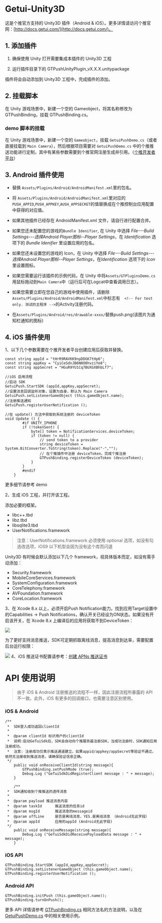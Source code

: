 # Getui-Unity3D
这是个推官方支持的 Unity3D 插件（Android & iOS）。更多详情请访问个推官网：[http://docs.getui.com/](http://docs.getui.com/)。
## 1. 添加插件

1. 确保使用 Unity 打开需要集成本插件的 Unity3D 工程

2. 运行插件目录下的 GTPushUnityPlugin_vX.X.X.unitypackage

插件将会自动添加到 Unity3D 工程中，完成插件的添加。

## 2. 挂载脚本
在 Unity 游戏场景中，新建一个空的 Gameobject，将其名称修改为 GTPushBinding，挂载 GTPushBinding.cs。

### demo 脚本的挂载
在 Unity 游戏场景中，新建一个空的 `Gameobject`，挂载 `GetuiPushDemo.cs`（或者直接挂载到 `Main Camera`），然后根据项目需要对 `GetuiPushDemo.cs` 中的个推推送功能进行定制，其中有某些参数需要到个推官网注册生成并引用。（[个推开发者平台](https://dev.getui.com/dos4.0/index.html#login)）

## 3. Android 插件使用
- 替换 `Assets/Plugins/Android/AndroidManifest.xml`里的包名。

- 将 `Assets/Plugins/Android/AndroidManifest.xml`里对应的`PUSH_APPID`,`PUSH_APPKEY`,`AUSH_APPSECRET`的值替换成在个推控制台应用配置中获得的对应值。

- 如果其他插件已经存在 AndroidManifest.xml 文件，请自行进行配置合并。

- 如果您还未配置您的游戏的`Bundle Idenifier`, 在 Unity 中选择 *File---Build Settings---选择Android Player图标--Player Settings*，在 *Identification* 选项下的 *Bundle Idenifier* 里设置应用的包名。

- 如果您还未设置您的游戏的 Icon，在 Unity 中选择 *File---Build Settings---选择Android Player图标--Player Settings*，在*Identification* 选项下的 *Icon* 里设置图标。

- 如果您需要运行该插件的示例代码，在 Unity 中将`Assets/GTPluginsDemo.cs`用鼠标拖动到`Main Camera`中（运行后可在Logcat中查看调用日志）。

- 如果您需要立即在您自己的游戏中使用插件，请删除`Assets/Plugins/Android/AndroidManifest.xml`中标志有`  <!-- For test only. 测试的主程序 -->`的Activity注册代码。

- 在`Assets/Plugins/Android/res/drawable-xxxx/`替换push.png(该图片为通知栏通知的图标)

## 4. iOS 插件使用

1、以下几个参数需要在个推开发者平台创建应用后获取并替换。

```
const string appId = "tHrR9RAVKK9npDDGK7tHp6";
const string appKey = "CyiCeSdnJB6N0O0hvziYe8";
const string appSecret = "HGuR9YU1Cq7BUXGXBhbLf7";
```

```
//iOS 启用流程
//启动 SDK
GetuiPush.StartSDK (appId,appKey,appSecret);
//设置消息回调监听对象，设置为自身，默认为 Main Camera
GetuiPush.setListenerGameObject (this.gameObject.name);
//注册推送通知
GetuiPush.registerUserNotification ();
```
```
//在 update() 方法中获取到系统注册的 deviceToken
void Update () {
		#if UNITY_IPHONE
		if (!tokenSent) {
			byte[] token = NotificationServices.deviceToken;
			if (token != null) {
				// send token to a provider
				string deviceToken = System.BitConverter.ToString(token).Replace("-","");
				// 在个推插件中注册 deviceToken，完成个推注册
				GTPushBinding.registerDeviceToken (deviceToken);
			}
		}
		#endif
	}
```
更多细节请参考 demo

2、生成 iOS 工程，并打开该工程。

添加必要的框架。

* libc++.tbd
* libz.tbd
* libsqlite3.tbd
* UserNotifications.framework

> 注意：UserNotifications.framework 必须使用 optional 选项，如没有勾选改选项，iOS9 以下机型会因为没有这个库而闪退

Unity3D 有时候会默认添加以下几个 framework，视具体版本而定，如没有需手动添加：

* Security.framework
* MobileCoreServices.framework
* SystemConfiguration.framework
* CoreTelephony.framework
* AVFoundation.framework
* CoreLocation.framework

3、在 Xcode 8.x 以上，必须开启Push Notification能力。找到应用Target设置中的Capabilities -> Push Notifications，确认开关已经设为ON状态。如果没有开启该开关，在 Xcode 8.x 上编译后的应用将获取不到DeviceToken：

![](http://docs.getui.com/mobile/ios/img/xcode_capability.png)

为了更好支持消息推送，SDK可定期抓取离线消息，提高消息到达率，需要配置后台运行权限：

![](http://docs.getui.com/mobile/ios/img/xcode_background.png)
4、iOS 推送证书配置请参考：[创建 APNs 推送证书](http://docs.getui.com/mobile/ios/apns/)

# API 使用说明
> 由于 iOS & Android 注册推送的流程不一样，因此注册流程所暴露的 API 不一致。此外，iOS 有更多的回调接口，也需要注意区别使用。

### iOS & Android

```
/**
 *  SDK登入成功返回clientId
 *
 *  @param clientId 标识用户的clientId
 *  说明:启动GeTuiSdk后，SDK会自动向个推服务器注册SDK，当成功注册时，SDK通知应用注册成功。
 *  注意: 注册成功仅表示推送通道建立，如果appid/appkey/appSecret等验证不通过，依然无法接收到推送消息，请确保验证信息正确。
 */
	public void onReceiveClientId(string message){
		GTPushBinding.setPushMode (true);
		Debug.Log ("GeTuiSdkDidRegisterClient message : " + message);
	}

	/**
 *  SDK通知收到个推推送的透传消息
 *
 *  @param payload 推送消息内容
 *  @param taskId      推送消息的任务id
 *  @param msgId       推送消息的messageid
 *  @param offLine     是否是离线消息，YES.是离线消息 （Android无此字段）
 *  @param appId       应用的appId (Android无此字段)
 */
	public void onReceiveMessage(string message){
		Debug.Log ("GeTuiSdkDidReceivePayloadData message : " + message);
	}
```

### iOS API
```
GTPushBinding.StartSDK (appId,appKey,appSecret);
GTPushBinding.setListenerGameObject (this.gameObject.name);
GTPushBinding.registerUserNotification ();
```

### Android API
```
GTPushBinding.initPush (this.gameObject.name));
GTPushBinding.turnOnPush();
```

更多 API 详情请参考 [GTPushBinding.cs](https://github.com/GetuiLaboratory/getui-unity3d/blob/master/Plugins/GTPushBinding.cs) 相同方法名的方法说明，以及在 [GetuiPushDemo.cs](https://github.com/GetuiLaboratory/getui-unity3d/blob/master/Example/GetuiPushDemo.cs) 中的相关使用示例。
